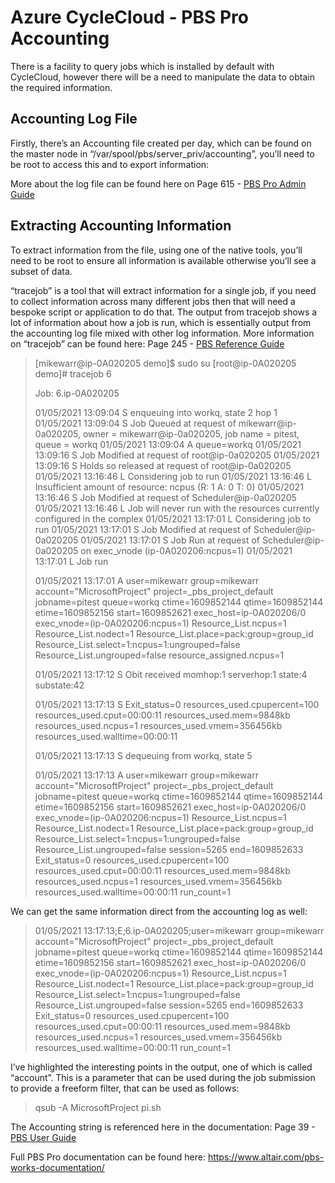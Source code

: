 # Azure CycleCloud - PBS Pro Accounting

There is a facility to query jobs which is installed by default with CycleCloud, however there will be a need to manipulate the data to obtain the required information. 

## Accounting Log File
Firstly, there’s an Accounting file created per day, which can be found on the master node in “/var/spool/pbs/server_priv/accounting”, you’ll need to be root to access this and to export information:

More about the log file can be found here on Page 615 - [PBS Pro Admin Guide](https://www.altair.com/pdfs/pbsworks/PBSAdminGuide2020.1.pdf)

## Extracting Accounting Information
To extract information from the file, using one of the native tools, you’ll need to be root to ensure all information is available otherwise you’ll see a subset of data. 

“tracejob” is a tool that will extract information for a single job, if you need to collect information across many different jobs then that will need a bespoke script or application to do that. The output from tracejob shows a lot of information about how a job is run, which is essentially output from the accounting log file mixed with other log information. More information on “tracejob” can be found here: Page 245 - [PBS Reference Guide](https://www.altair.com/pdfs/pbsworks/PBSReferenceGuide2020.1.pdf)


> [mikewarr@ip-0A020205 demo]$ sudo su
> [root@ip-0A020205 demo]# tracejob 6
> 
> Job: 6.ip-0A020205
> 
> 01/05/2021 13:09:04  S    enqueuing into workq, state 2 hop 1
> 01/05/2021 13:09:04  S    Job Queued at request of mikewarr@ip-0a020205, owner = mikewarr@ip-0a020205, job name = pitest, queue = workq
> 01/05/2021 13:09:04  A    queue=workq
> 01/05/2021 13:09:16  S    Job Modified at request of root@ip-0a020205
> 01/05/2021 13:09:16  S    Holds so released at request of root@ip-0a020205
> 01/05/2021 13:16:46  L    Considering job to run
> 01/05/2021 13:16:46  L    Insufficient amount of resource: ncpus (R: 1 A: 0 T: 0)
> 01/05/2021 13:16:46  S    Job Modified at request of Scheduler@ip-0a020205
> 01/05/2021 13:16:46  L    Job will never run with the resources currently configured in the complex
> 01/05/2021 13:17:01  L    Considering job to run
> 01/05/2021 13:17:01  S    Job Modified at request of Scheduler@ip-0a020205
> 01/05/2021 13:17:01  S    Job Run at request of Scheduler@ip-0a020205 on exec_vnode (ip-0A020206:ncpus=1)
> 01/05/2021 13:17:01  L    Job run
>
> 01/05/2021 13:17:01  A    user=mikewarr group=mikewarr account="MicrosoftProject" project=_pbs_project_default jobname=pitest queue=workq ctime=1609852144 qtime=1609852144 etime=1609852156 start=1609852621 exec_host=ip-0A020206/0 exec_vnode=(ip-0A020206:ncpus=1) Resource_List.ncpus=1 Resource_List.nodect=1  Resource_List.place=pack:group=group_id Resource_List.select=1:ncpus=1:ungrouped=false Resource_List.ungrouped=false resource_assigned.ncpus=1
> 
> 01/05/2021 13:17:12  S    Obit received momhop:1 serverhop:1 state:4 substate:42
>
> 01/05/2021 13:17:13  S    Exit_status=0 resources_used.cpupercent=100 resources_used.cput=00:00:11 resources_used.mem=9848kb resources_used.ncpus=1 resources_used.vmem=356456kb resources_used.walltime=00:00:11
> 
> 01/05/2021 13:17:13  S    dequeuing from workq, state 5
>
> 01/05/2021 13:17:13  A    user=mikewarr group=mikewarr account="MicrosoftProject" project=_pbs_project_default jobname=pitest queue=workq ctime=1609852144 qtime=1609852144 etime=1609852156 start=1609852621 exec_host=ip-0A020206/0 exec_vnode=(ip-0A020206:ncpus=1) Resource_List.ncpus=1 Resource_List.nodect=1 Resource_List.place=pack:group=group_id Resource_List.select=1:ncpus=1:ungrouped=false Resource_List.ungrouped=false session=5265 end=1609852633 Exit_status=0 resources_used.cpupercent=100 resources_used.cput=00:00:11 resources_used.mem=9848kb resources_used.ncpus=1 resources_used.vmem=356456kb resources_used.walltime=00:00:11 run_count=1


We can get the same information direct from the accounting log as well:

> 01/05/2021 13:17:13;E;6.ip-0A020205;user=mikewarr group=mikewarr account="MicrosoftProject" project=_pbs_project_default jobname=pitest queue=workq ctime=1609852144 qtime=1609852144 etime=1609852156 start=1609852621 exec_host=ip-0A020206/0 exec_vnode=(ip-0A020206:ncpus=1) Resource_List.ncpus=1 Resource_List.nodect=1 Resource_List.place=pack:group=group_id Resource_List.select=1:ncpus=1:ungrouped=false Resource_List.ungrouped=false session=5265 end=1609852633 Exit_status=0 resources_used.cpupercent=100 resources_used.cput=00:00:11 resources_used.mem=9848kb resources_used.ncpus=1 resources_used.vmem=356456kb resources_used.walltime=00:00:11 run_count=1

I’ve highlighted the interesting points in the output, one of which is called “account”. This is a parameter that can be used during the job submission to provide a freeform filter, that can be used as follows:

> qsub -A MicrosoftProject pi.sh

The Accounting string is referenced here in the documentation: Page 39 - [PBS User Guide](https://www.altair.com/pdfs/pbsworks/PBSUserGuide2020.1.pdf)

Full PBS Pro documentation can be found here: https://www.altair.com/pbs-works-documentation/

